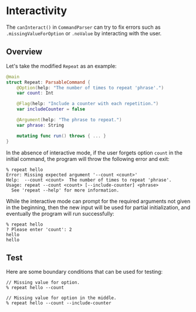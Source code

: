# Interactivity

The `canInteract()` in `CommandParser` can try to fix errors such as `.missingValueForOption` or `.noValue` by interacting with the user.

## Overview

Let's take the modified `Repeat` as an example:

```swift
@main
struct Repeat: ParsableCommand {
    @Option(help: "The number of times to repeat 'phrase'.")
    var count: Int

    @Flag(help: "Include a counter with each repetition.")
    var includeCounter = false

    @Argument(help: "The phrase to repeat.")
    var phrase: String

    mutating func run() throws { ... }
}
```

In the absence of interactive mode, if the user forgets option `count` in the initial command, the program will throw the following error and exit:

```
% repeat hello
Error: Missing expected argument '--count <count>'
Help:  --count <count>  The number of times to repeat 'phrase'.
Usage: repeat --count <count> [--include-counter] <phrase>
  See 'repeat --help' for more information.
```

While the interactive mode can prompt for the required arguments not given in the beginning, then the new input will be used for partial initialization, and eventually the program will run successfully:

```
% repeat hello
? Please enter 'count': 2
hello
hello
```
## Test

Here are some boundary conditions that can be used for testing:

```
// Missing value for option.
% repeat hello --count
```

```
// Missing value for option in the middle.
% repeat hello --count --include-counter
```

